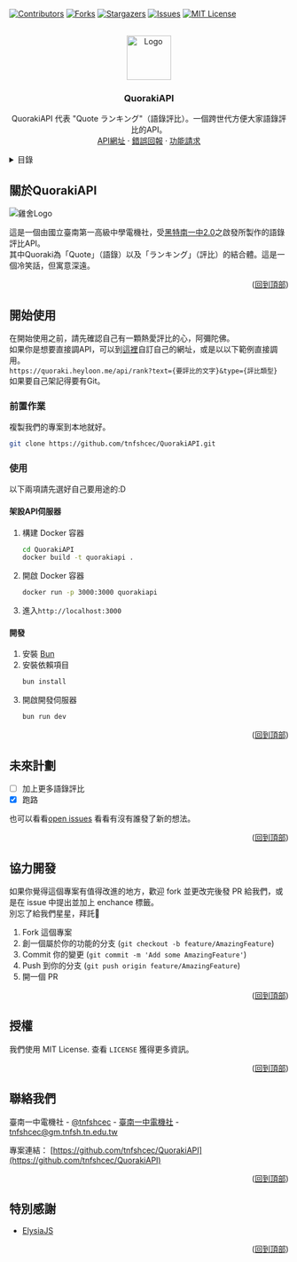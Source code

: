 <a name="readme-top"></a>

[![Contributors][contributors-shield]][contributors-url]
[![Forks][forks-shield]][forks-url]
[![Stargazers][stars-shield]][stars-url]
[![Issues][issues-shield]][issues-url]
[![MIT License][license-shield]][license-url]



<!-- PROJECT LOGO -->
<br />
<div align="center">
  <a href="https://github.com/tnfshcec/QuorakiAPI">
    <img src="https://media.discordapp.net/attachments/1132971598471770172/1243250967189651530/Group_51.png?ex=6650cb31&is=664f79b1&hm=df4cc947370abef19d42c0bd593de6c4019fbd83d900978fc90880a9921d3306&=&format=webp&quality=lossless" alt="Logo" width="80" height="80">
  </a>

<h3 align="center">QuorakiAPI</h3>

  <p align="center">
    QuorakiAPI 代表 "Quote ランキング"（語錄評比）。一個跨世代方便大家語錄評比的API。<br>
    <a href="https://quoraki.heyloon.me/swagger">API網址</a>
    ·
    <a href="https://github.com/tnfshcec/QuorakiAPI/issues/new">錯誤回報</a>
    · 
    <a href="https://github.com/tnfshcec/QuorakiAPI/issues/new">功能請求</a>
  </p>
</div>



<!-- TABLE OF CONTENTS -->
<details>
  <summary>目錄</summary>
  <ol>
    <li>
      <a href="#關於quorakiapi">關於QuorakiAPI</a>
    </li>
    <li>
      <a href="#開始使用">開始使用</a>
      <ul>
        <li><a href="#前置作業">前置作業</a></li>
        <li><a href="#使用">使用</a></li>
      </ul>
    </li>
    <li><a href="#未來計劃">未來計劃</a></li>
    <li><a href="#協力開發">協力開發</a></li>
    <li><a href="#授權">授權</a></li>
    <li><a href="#聯絡我們">聯絡我們</a></li>
    <li><a href="#特別感謝">特別感謝</a></li>
  </ol>
</details>



<!-- ABOUT THE PROJECT -->
## 關於QuorakiAPI

![雞舍Logo](https://media.discordapp.net/attachments/1132971598471770172/1243243021932429342/cec-sticker.png?ex=6650c3ca&is=664f724a&hm=f43be82ae3bdc2792ec36321b2446d579de8464ff74feb3d0109a8ea70690ab7&=&format=webp&quality=lossless&width=1152&height=656)

這是一個由國立臺南第一高級中學電機社，受[黑特南一中2.0](https://www.facebook.com/hatetnfsh21)之啟發所製作的語錄評比API。  
其中Quoraki為「Quote」（語錄）以及「ランキング」（評比）的結合體。這是一個冷笑話，但寓意深遠。

<p align="right">(<a href="#readme-top">回到頂部</a>)</p>


<!-- GETTING STARTED -->
## 開始使用

在開始使用之前，請先確認自己有一顆熱愛評比的心，阿彌陀佛。<br>
如果你是想要直接調API，可以到[這裡](https://quoraki.heyloon.me/swagger)自訂自己的網址，或是以以下範例直接調用。<br>
``https://quoraki.heyloon.me/api/rank?text={要評比的文字}&type={評比類型}``<br>
如果要自己架記得要有Git。

### 前置作業

複製我們的專案到本地就好。
  ```sh
  git clone https://github.com/tnfshcec/QuorakiAPI.git
  ```

### 使用

以下兩項請先選好自己要用途的:D

#### 架設API伺服器

1. 構建 Docker 容器
   ```sh
   cd QuorakiAPI
   docker build -t quorakiapi .
   ```
2. 開啟 Docker 容器
   ```sh
   docker run -p 3000:3000 quorakiapi
   ```
3. 進入`http://localhost:3000`
  
#### 開發
1. 安裝 [Bun](https://github.com/oven-sh/bun)
2. 安裝依賴項目
   ```sh
   bun install
   ```
3. 開啟開發伺服器
   ```sh
   bun run dev
   ```

<p align="right">(<a href="#readme-top">回到頂部</a>)</p>


<!-- ROADMAP -->
## 未來計劃

- [ ] 加上更多語錄評比
- [x] 跑路

也可以看看[open issues](https://github.com/tnfshcec/QuorakiAPI/issues) 看看有沒有誰發了新的想法。

<p align="right">(<a href="#readme-top">回到頂部</a>)</p>



<!-- CONTRIBUTING -->
## 協力開發

如果你覺得這個專案有值得改進的地方，歡迎 fork 並更改完後發 PR 給我們，或是在 issue 中提出並加上 enchance 標籤。  
別忘了給我們星星，拜託🐔

1. Fork 這個專案
2. 創一個屬於你的功能的分支 (`git checkout -b feature/AmazingFeature`)
3. Commit 你的變更 (`git commit -m 'Add some AmazingFeature'`)
4. Push 到你的分支 (`git push origin feature/AmazingFeature`)
5. 開一個 PR

<p align="right">(<a href="#readme-top">回到頂部</a>)</p>



<!-- LICENSE -->
## 授權

我們使用 MIT License. 查看 `LICENSE` 獲得更多資訊。

<p align="right">(<a href="#readme-top">回到頂部</a>)</p>



<!-- CONTACT -->
## 聯絡我們

臺南一中電機社 - [@tnfshcec](https://x.com/tnfshcec) - [臺南一中電機社](https://www.facebook.com/TNFSHCEC) - tnfshcec@gm.tnfsh.tn.edu.tw

專案連結： [https://github.com/tnfshcec/QuorakiAPI](https://github.com/tnfshcec/QuorakiAPI)

<p align="right">(<a href="#readme-top">回到頂部</a>)</p>



<!-- ACKNOWLEDGMENTS -->
## 特別感謝

* [ElysiaJS](https://github.com/elysiajs/elysia)

<p align="right">(<a href="#readme-top">回到頂部</a>)</p>



<!-- MARKDOWN LINKS & IMAGES -->
<!-- https://www.markdownguide.org/basic-syntax/#reference-style-links -->
[contributors-shield]: https://img.shields.io/github/contributors/tnfshcec/QuorakiAPI.svg?style=for-the-badge
[contributors-url]: https://github.com/tnfshcec/QuorakiAPI/graphs/contributors
[forks-shield]: https://img.shields.io/github/forks/tnfshcec/QuorakiAPI.svg?style=for-the-badge
[forks-url]: https://github.com/tnfshcec/QuorakiAPI/network/members
[stars-shield]: https://img.shields.io/github/stars/tnfshcec/QuorakiAPI.svg?style=for-the-badge
[stars-url]: https://github.com/tnfshcec/QuorakiAPI/stargazers
[issues-shield]: https://img.shields.io/github/issues/tnfshcec/QuorakiAPI.svg?style=for-the-badge
[issues-url]: https://github.com/tnfshcec/QuorakiAPI/issues
[license-shield]: https://img.shields.io/github/license/tnfshcec/QuorakiAPI.svg?style=for-the-badge
[license-url]: https://github.com/tnfshcec/QuorakiAPI/blob/master/LICENSE
